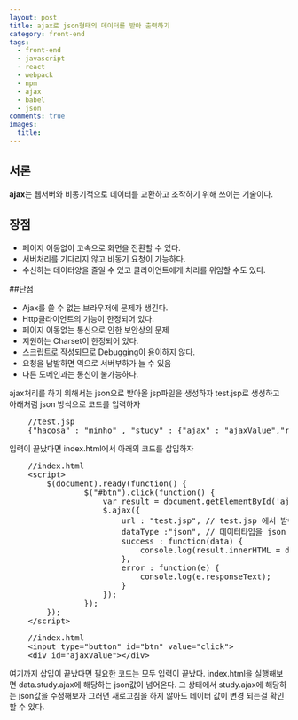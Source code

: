 ```yaml
---
layout: post
title: ajax로 json형태의 데이터를 받아 출력하기
category: front-end
tags:
  - front-end
  - javascript
  - react
  - webpack
  - npm
  - ajax
  - babel
  - json
comments: true
images:
  title: 
---
```


## 서론  
**ajax**는 웹서버와 비동기적으로 데이터를 교환하고 조작하기 위해 쓰이는 기술이다.

<!--more-->

## 장점
- 페이지 이동없이 고속으로 화면을 전환할 수 있다.
- 서버처리를 기다리지 않고 비동기 요청이 가능하다.
- 수신하는 데이터양을 줄일 수 있고 클라이언트에게 처리를 위임할 수도 있다.

##단점
- Ajax를 쓸 수 없는 브라우저에 문제가 생긴다.
- Http클라이언트의 기능이 한정되어 있다.
- 페이지 이동없는 통신으로 인한 보안상의 문제
- 지원하는 Charset이 한정되어 있다.
- 스크립트로 작성되므로 Debugging이 용이하지 않다.
- 요청을 남발하면 역으로 서버부하가 늘 수 있음
- 다른 도메인과는 통신이 불가능하다.

ajax처리를 하기 위해서는 json으로 받아올 jsp파일을 생성하자
test.jsp로 생성하고 아래처럼 json 방식으로 코드를 입력하자

<pre class="brush:js">
    //test.jsp
    {"hacosa" : "minho" , "study" : {"ajax" : "ajaxValue","react":"reactValue"} }
</pre>

입력이 끝났다면 index.html에서 아래의 코드를 삽입하자

<pre class="brush:js">
    //index.html
    &lt;script&gt;
        $(document).ready(function() {
                $("#btn").click(function() {
                    var result = document.getElementById('ajaxValue');
                    $.ajax({
                        url : "test.jsp", // test.jsp 에서 받아옴
                        dataType :"json", // 데이터타입을 json 으로 받아옴
                        success : function(data) {
                            console.log(result.innerHTML = data.study.ajax);
                        },
                        error : function(e) {
                            console.log(e.responseText);
                        }
                    });
                });
        });
    &lt;/script&gt;
</pre>
<pre class="brush:js">
    //index.html
    &lt;input type="button" id="btn" value="click"&gt;
    &lt;div id="ajaxValue"&gt;&lt;/div&gt;
</pre>

여기까지 삽입이 끝났다면 필요한 코드는 모두 입력이 끝났다.
index.html을 실행해보면 data.study.ajax에 해당하는 json값이 넘어온다.
그 상태에서 study.ajax에 해당하는 json값을 수정해보자 그러면 새로고침을 하지 않아도
데이터 값이 변경 되는걸 확인할 수 있다.

<!-- <pre class="brush:js"></pre> -->
<!-- ![test이미지]({{site.url}}/images/es6.jpg) -->
